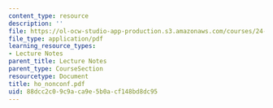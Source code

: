 ```yaml
---
content_type: resource
description: ''
file: https://ol-ocw-studio-app-production.s3.amazonaws.com/courses/24-951-introduction-to-syntax-fall-2003/88dcc2c09c9aca9e5b0acf148bd8dc95_ho_nonconf.pdf
file_type: application/pdf
learning_resource_types:
- Lecture Notes
parent_title: Lecture Notes
parent_type: CourseSection
resourcetype: Document
title: ho_nonconf.pdf
uid: 88dcc2c0-9c9a-ca9e-5b0a-cf148bd8dc95
---
```

